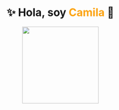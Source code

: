<h1 align="center">
  ✨ Hola, soy <span style="color:#fca311">Camila</span> 👋
</h1>

<p align="center">
  <img src="https://media.tenor.com/6xP9_hgKDQoAAAAi/kawaii-cute.gif" width="200"/>
</p>




<!--
**camidilaudo/camidilaudo** is a ✨ _special_ ✨ repository because its `README.md` (this file) appears on your GitHub profile.

Here are some ideas to get you started:

- 🔭 I’m currently working on ...
- 🌱 I’m currently learning ...
- 👯 I’m looking to collaborate on ...
- 🤔 I’m looking for help with ...
- 💬 Ask me about ...
- 📫 How to reach me: ...
- 😄 Pronouns: ...
- ⚡ Fun fact: ...
-->

